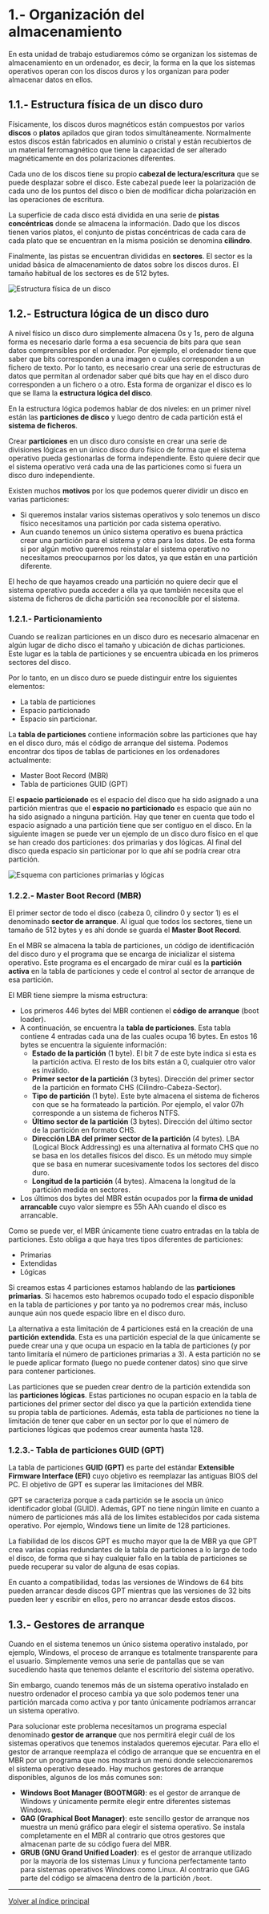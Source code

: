 # 1.- Organización del almacenamiento

En esta unidad de trabajo estudiaremos cómo se organizan los sistemas de almacenamiento en un ordenador, es decir, la forma en la que los sistemas operativos operan con los discos duros y los organizan para poder almacenar datos en ellos.

## 1.1.- Estructura física de un disco duro

Físicamente, los discos duros magnéticos están compuestos por varios **discos** o **platos** apilados que giran todos simultáneamente. Normalmente estos discos están fabricados en aluminio o cristal y están recubiertos de un material ferromagnético que tiene la capacidad de ser alterado magnéticamente en dos polarizaciones diferentes.

Cada uno de los discos tiene su propio **cabezal de lectura/escritura** que se puede desplazar sobre el disco. Este cabezal puede leer la polarización de cada uno de los puntos del disco o bien de modificar dicha polarización en las operaciones de escritura.

La superficie de cada disco está dividida en una serie de **pistas concéntricas** donde se almacena la información. Dado que los discos tienen varios platos, el conjunto de pistas concéntricas de cada cara de cada plato que se encuentran en la misma posición se denomina **cilindro**.

Finalmente, las pistas se encuentran divididas en **sectores**. El sector es la unidad básica de almacenamiento de datos sobre los discos duros. El tamaño habitual de los sectores es de 512 bytes.

![Estructura física de un disco](imgs/estructura_fisica.png)


## 1.2.- Estructura lógica de un disco duro

A nivel físico un disco duro simplemente almacena 0s y 1s, pero de alguna forma es necesario darle forma a esa secuencia de bits para que sean datos comprensibles por el ordenador. Por ejemplo, el ordenador tiene que saber que bits corresponden a una imagen o cuáles corresponden a un fichero de texto. Por lo tanto, es necesario crear una serie de estructuras de datos que permitan al ordenador saber qué bits que hay en el disco duro corresponden a un fichero o a otro. Esta forma de organizar el disco es lo que se llama la **estructura lógica del disco**.

En la estructura lógica podemos hablar de dos niveles: en un primer nivel están las **particiones de disco** y luego dentro de cada partición está el **sistema de ficheros**.

Crear **particiones** en un disco duro consiste en crear una serie de divisiones lógicas en un único disco duro físico de forma que el sistema operativo pueda gestionarlas de forma independiente. Esto quiere decir que el sistema operativo verá cada una de las particiones como si fuera un disco duro independiente.

Existen muchos **motivos** por los que podemos querer dividir un disco en varias particiones:

- Si queremos instalar varios sistemas operativos y solo tenemos un disco físico necesitamos una partición por cada sistema operativo.
- Aun cuando tenemos un único sistema operativo es buena práctica crear una partición para el sistema y otra para los datos. De esta forma si por algún motivo queremos reinstalar el sistema operativo no necesitamos preocuparnos por los datos, ya que están en una partición diferente.
  
El hecho de que hayamos creado una partición no quiere decir que el sistema operativo pueda acceder a ella ya que también necesita que el sistema de ficheros de dicha partición sea reconocible por el sistema.


### 1.2.1.- Particionamiento

Cuando se realizan particiones en un disco duro es necesario almacenar en algún lugar de dicho disco el tamaño y ubicación de dichas particiones. Este lugar es la tabla de particiones y se encuentra ubicada en los primeros sectores del disco. 

Por lo tanto, en un disco duro se puede distinguir entre los siguientes elementos:

- La tabla de particiones
- Espacio particionado
- Espacio sin particionar.

La **tabla de particiones** contiene información sobre las particiones que hay en el disco duro, más el código de arranque del sistema. Podemos encontrar dos tipos de tablas de particiones en los ordenadores actualmente:

- Master Boot Record (MBR)
- Tabla de particiones GUID (GPT) 

El **espacio particionado** es el espacio del disco que ha sido asignado a una partición mientras que el **espacio no particionado** es espacio que aún no ha sido asignado a ninguna partición. Hay que tener en cuenta que todo el espacio asignado a una partición tiene que ser contiguo en el disco.
En la siguiente imagen se puede ver un ejemplo de un disco duro físico en el que se han creado dos particiones: dos primarias y dos lógicas. Al final del disco queda espacio sin particionar por lo que ahí se podría crear otra partición.

![Esquema con particiones primarias y lógicas](imgs/particiones_1.png)
 

### 1.2.2.- Master Boot Record (MBR)

El primer sector de todo el disco (cabeza 0, cilindro 0 y sector 1) es el denominado **sector de arranque**. Al igual que todos los sectores, tiene un tamaño de 512 bytes y es ahí donde se guarda el **Master Boot Record**.

En el MBR se almacena la tabla de particiones, un código de identificación del disco duro y el programa que se encarga de inicializar el sistema operativo. Este programa es el encargado de mirar cuál es la **partición activa** en la tabla de particiones y cede el control al sector de arranque de esa partición.

El MBR tiene siempre la misma estructura:

- Los primeros 446 bytes del MBR contienen el **código de arranque** (boot loader). 
- A continuación, se encuentra la **tabla de particiones**. Esta tabla contiene 4 entradas cada una de las cuales ocupa 16 bytes. En estos 16 bytes se encuentra la siguiente información:
    - **Estado de la partición** (1 byte). El bit 7 de este byte indica si esta es la partición activa. El resto de los bits están a 0, cualquier otro valor es inválido.
    - **Primer sector de la partición** (3 bytes). Dirección del primer sector de la partición en formato CHS (Cilindro-Cabeza-Sector).
    - **Tipo de partición** (1 byte). Este byte almacena el sistema de ficheros con que se ha formateado la partición. Por ejemplo, el valor 07h corresponde a un sistema de ficheros NTFS.
    - **Último sector de la partición** (3 bytes). Dirección del último sector de la partición en formato CHS.
    - **Dirección LBA del primer sector de la partición** (4 bytes). LBA (Logical Block Addressing) es una alternativa al formato CHS que no se basa en los detalles físicos del disco. Es un método muy simple que se basa en numerar sucesivamente todos los sectores del disco duro.
    - **Longitud de la partición** (4 bytes). Almacena la longitud de la partición medida en sectores.
- Los últimos dos bytes del MBR están ocupados por la **firma de unidad arrancable** cuyo valor siempre es 55h AAh cuando el disco es arrancable.
 
Como se puede ver, el MBR únicamente tiene cuatro entradas en la tabla de particiones. Esto obliga a que haya tres tipos diferentes de particiones:

- Primarias
- Extendidas 
- Lógicas

Si creamos estas 4 particiones estamos hablando de las **particiones primarias**. Si hacemos esto habremos ocupado todo el espacio disponible en la tabla de particiones y por tanto ya no podremos crear más, incluso aunque aún nos quede espacio libre en el disco duro.

La alternativa a esta limitación de 4 particiones está en la creación de una **partición extendida**. Esta es una partición especial de la que únicamente se puede crear una y que ocupa un espacio en la tabla de particiones (y por tanto limitaría el número de particiones primarias a 3). A esta partición no se le puede aplicar formato (luego no puede contener datos) sino que sirve para contener particiones.

Las particiones que se pueden crear dentro de la partición extendida son las **particiones lógicas**. Estas particiones no ocupan espacio en la tabla de particiones del primer sector del disco ya que la partición extendida tiene su propia tabla de particiones. Además, esta tabla de particiones no tiene la limitación de tener que caber en un sector por lo que el número de particiones lógicas que podemos crear aumenta hasta 128.


### 1.2.3.- Tabla de particiones GUID (GPT)

La tabla de particiones **GUID (GPT)** es parte del estándar **Extensible Firmware Interface (EFI)** cuyo objetivo es reemplazar las antiguas BIOS del PC. El objetivo de GPT es superar las limitaciones del MBR.

GPT se caracteriza porque a cada partición se le asocia un único identificador global (GUID). Además, GPT no tiene ningún límite en cuanto a número de particiones más allá de los límites establecidos por cada sistema operativo. Por ejemplo, Windows tiene un límite de 128 particiones.

La fiabilidad de los discos GPT es mucho mayor que la de MBR ya que GPT crea varias copias redundantes de la tabla de particiones a lo largo de todo el disco, de forma que si hay cualquier fallo en la tabla de particiones se puede recuperar su valor de alguna de esas copias.

En cuanto a compatibilidad, todas las versiones de Windows de 64 bits pueden arrancar desde discos GPT mientras que las versiones de 32 bits pueden leer y escribir en ellos, pero no arrancar desde estos discos.

## 1.3.- Gestores de arranque

Cuando en el sistema tenemos un único sistema operativo instalado, por ejemplo, Windows, el proceso de arranque es totalmente transparente para el usuario. Simplemente vemos una serie de pantallas que se van sucediendo hasta que tenemos delante el escritorio del sistema operativo.

Sin embargo, cuando tenemos más de un sistema operativo instalado en nuestro ordenador el proceso cambia ya que solo podemos tener una partición marcada como activa y por tanto únicamente podríamos arrancar un sistema operativo.

Para solucionar este problema necesitamos un programa especial denominado **gestor de arranque** que nos permitirá elegir cuál de los sistemas operativos que tenemos instalados queremos ejecutar.
Para ello el gestor de arranque reemplaza el código de arranque que se encuentra en el MBR por un programa que nos mostrará un menú donde seleccionaremos el sistema operativo deseado.  Hay muchos gestores de arranque disponibles, algunos de los más comunes son:

- **Windows Boot Manager (BOOTMGR)**: es el gestor de arranque de Windows y únicamente permite elegir entre diferentes sistemas Windows.
- **GAG (Graphical Boot Manager)**: este sencillo gestor de arranque nos muestra un menú gráfico para elegir el sistema operativo. Se instala completamente en el MBR al contrario que otros gestores que almacenan parte de su código fuera del MBR.
- **GRUB (GNU Grand Unified Loader)**: es el gestor de arranque utilizado por la mayoría de los sistemas Linux y funciona perfectamente tanto para sistemas operativos Windows como Linux. Al contrario que GAG parte del código se almacena dentro de la partición `/boot`.




***
[Volver al índice principal](index_UT04.md)